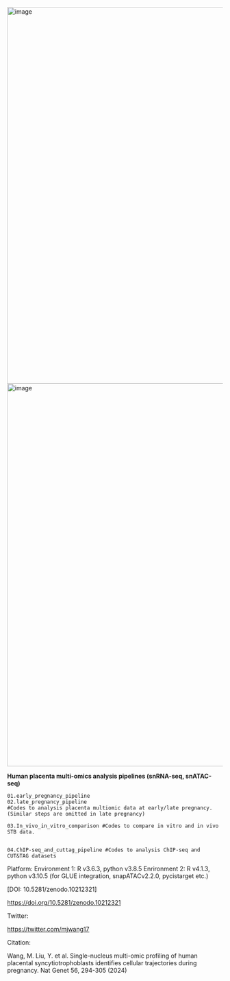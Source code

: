 <img width="878" alt="image" src="https://github.com/wangmeijiao/Human_placenta_multi-omics_snRNA-seq_snATAC-seq/assets/20920507/94e954f6-9202-46e5-9a5a-c8c666301a1a">
<img width="893" alt="image" src="https://github.com/wangmeijiao/Human_placenta_multi-omics_snRNA-seq_snATAC-seq/assets/20920507/2bf29d7e-68c9-4044-a6d1-801fa5c44fbd">


**Human placenta multi-omics analysis pipelines (snRNA-seq, snATAC-seq)**

```
01.early_pregnancy_pipeline
02.late_pregnancy_pipeline
#Codes to analysis placenta multiomic data at early/late pregnancy. (Similar steps are omitted in late pregnancy)

03.In_vivo_in_vitro_comparison #Codes to compare in vitro and in vivo STB data.


04.ChIP-seq_and_cuttag_pipeline #Codes to analysis ChIP-seq and CUT&TAG datasets
```

Platform: 
   Environment 1: R v3.6.3, python v3.8.5 
   Enrironment 2: R v4.1.3, python v3.10.5 (for GLUE integration, snapATACv2.2.0, pycistarget etc.)


[DOI: 10.5281/zenodo.10212321]

https://doi.org/10.5281/zenodo.10212321

Twitter:

https://twitter.com/mjwang17

Citation:
   
   Wang, M. Liu, Y. et al. Single-nucleus multi-omic profiling of human placental syncytiotrophoblasts identifies cellular trajectories during pregnancy. Nat Genet 56, 294-305 (2024)


